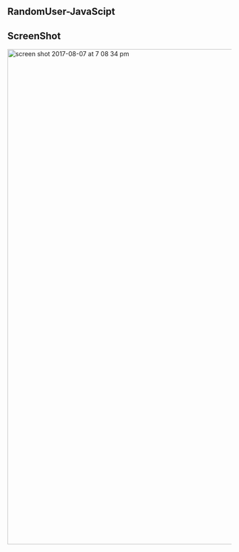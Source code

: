 ## RandomUser-JavaScipt


## ScreenShot
<img width="1114" alt="screen shot 2017-08-07 at 7 08 34 pm" src="https://user-images.githubusercontent.com/28902787/29050884-618efab6-7ba4-11e7-8927-6a79d88b4ede.png">
